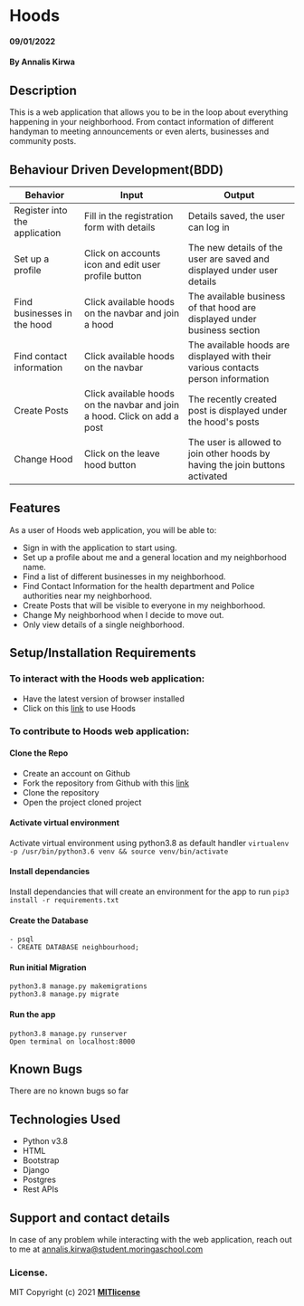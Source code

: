 # Hoods
#### 09/01/2022   
#### By **Annalis Kirwa** 
## Description  
This is a web application that allows you to be in the loop about everything happening in your neighborhood.
From contact information of different handyman to meeting announcements or even alerts, businesses and community posts.  

## Behaviour Driven Development(BDD) 
| Behavior            | Input                         | Output                        |
| ------------------- | ----------------------------- | ----------------------------- |
| Register into the application | Fill in the registration form with details | Details saved, the user can log in |
| Set up a profile | Click on accounts icon and edit user profile button| The new details of the user are saved and displayed under user details |
| Find businesses in the hood | Click available hoods on the navbar and join a hood | The available business of that hood are displayed under business section |
| Find contact information | Click available hoods on the navbar | The available hoods are displayed with their various contacts person information |
| Create Posts | Click available hoods on the navbar and join a hood. Click on add a post | The recently created post is displayed under the hood's posts |  
| Change Hood | Click on the leave hood button | The user is allowed to join other hoods by having the join buttons activated |   

## Features  
As a user of Hoods web application, you will be able to:  
* Sign in with the application to start using.
* Set up a profile about me and a general location and my neighborhood name.
* Find a list of different businesses in my neighborhood.
* Find Contact Information for the health department and Police authorities near my neighborhood.
* Create Posts that will be visible to everyone in my neighborhood.
* Change My neighborhood when I decide to move out.
* Only view details of a single neighborhood.  

## Setup/Installation Requirements  
 ### To interact with the Hoods web application:
 * Have the latest version of browser installed   
 * Click on this <a href = "https://hoodkikao.herokuapp.com/">link</a> to use Hoods  
  ### To contribute to Hoods web application:  
 #### Clone the Repo  
 * Create an account on Github
* Fork the repository from Github with this <a href = "https://github.com/Annaliskirwa/_Neighborhood" >link </a>
* Clone the repository
* Open the project cloned project
####  Activate virtual environment
Activate virtual environment using python3.8 as default handler
    `virtualenv -p /usr/bin/python3.6 venv && source venv/bin/activate`
####  Install dependancies
Install dependancies that will create an environment for the app to run `pip3 install -r requirements.txt`
####  Create the Database
    - psql
    - CREATE DATABASE neighbourhood;  
    
#### Run initial Migration
    python3.8 manage.py makemigrations    
    python3.8 manage.py migrate
#### Run the app
    python3.8 manage.py runserver
    Open terminal on localhost:8000  
    
  ## Known Bugs
There are no known bugs so far
## Technologies Used  
* Python v3.8  
* HTML
* Bootstrap
* Django  
* Postgres  
* Rest APIs  
## Support and contact details
In case of any problem while interacting with the web application, reach out to me at annalis.kirwa@student.moringaschool.com
### License.
MIT Copyright (c) 2021 **[MITlicense](LICENSE)**



